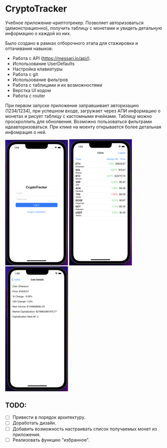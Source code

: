 # CryptoTracker

Учебное приложение-криптотрекер. Позволяет авторизоваться (демонстрационно), получить таблицу с монетами и увидеть детальную информацию о каждой из них. 

Было создано в рамках отборочного этапа для стажировки и оттачивания навыков: 

- Работа с API (https://messari.io/api/).
- Использование UserDefaults
- Настройка клавиатуры
- Работа с git
- Использование фильтров
- Работа с таблицами и их возможностями
- Верстка UI кодом
- Работа с router

При первом запуске приложение заправшивает авторизацию (1234/1234), при успешном входе, загружает через АПИ информацию о монетах и рисует таблицу с кастомными ячейками. Таблицу можно проскроллить для обнолвения. Возможно пользоваться фильтрами идеавторизоваться. При клике на моенту открывается более детальная инфомрация о ней. 

<p float="left">
    <img src="assets/loginvc.png" alt="drawing" width="200" />
    <img src="assets/tablevc.png" alt="drawing" width="200" />
    <img src="assets/detailvc.png" alt="drawing" width="200" />
</p>



## TODO:
- [ ] Привести в порядок архитектуру.
- [ ] Доработать дизайн.
- [ ] Добавить возможность настраивать список получаемых монет из приложения.
- [ ] Реализовать функцию "избранное".
